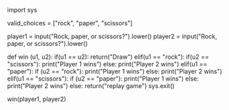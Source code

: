 import sys

valid_choices = ["rock", "paper", "scissors"]

player1 = input("Rock, paper, or scissors?").lower()
player2 = input("Rock, paper, or scissors?").lower()


def win (u1, u2):
    if(u1 == u2):
        return("Draw")
    elif(u1 == "rock"):
        if(u2 == "scissors"):
            print("Player 1 wins")
        else:
            print("Player 2 wins")
    elif(u1 == "paper"):
        if (u2 == "rock"):
            print("Player 1 wins")
        else:
            print("Player 2 wins")
    elif(u1 == "scissors"):
        if (u2 == "paper"):
            print("Player 1 wins")
        else:
            print("Player 2 wins")
    else:
        return("replay game")
        sys.exit()


win(player1, player2)
